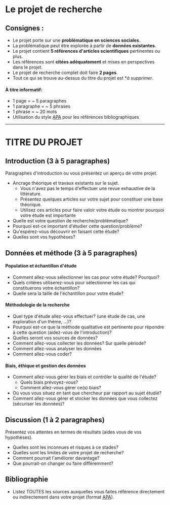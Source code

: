 # Le projet de recherche

## Consignes :
- Le projet porte sur une **problématique en sciences sociales**.
- La problématique peut être explorée à partir de **données existantes**.
- Le projet contient **5 références d'articles scientifiques** pertinentes ou plus.
- Les références sont **citées adéquatement** et mises en perspectives dans le projet.
- Le projet de recherche complet doit faire **2 pages**.
- Tout ce qui se trouve au-dessus du titre du projet est **à supprimer*.

#### À titre informatif:
- 1 page = ~ 5 paragraphes
- 1 paragraphe = ~ 5 phrases
- 1 phrase = ~ 20 mots
- Utilisation du style [APA](https://www.mendeley.com/guides/apa-citation-guide) pour les références bibliographiques

---

# TITRE DU PROJET

## Introduction (3 à 5 paragraphes)

Paragraphes d'introduction ou vous présentez un aperçu de votre projet.

- Ancrage théorique et travaux existants sur le sujet.
    - Vous n'avez pas le temps d'effectuer une revue exhaustive de la littérature.
    - Présentez quelques articles sur votre sujet pour constituer une base théorique.
    - Utilisez ces articles pour faire valoir votre étude ou montrer pourquoi votre étude est importante
- Quelle est votre question de recherche/problématique?
- Pourquoi est-ce important d'étudier cette question/problème?
- Qu'espérez-vous découvrir en faisant cette étude?
- Quelles sont vos hypothèses?

## Données et méthode (3 à 5 paragraphes)

#### Population et échantillon d'étude

- Comment allez-vous sélectionner les cas pour votre étude? Pourquoi?
- Quels critères utiliserez-vous pour sélectionner les cas qui constituerons votre échantillon?
- Quelle sera la taille de l'échantillon pour votre étude?

#### Méthodologie de la recherche

- Quel type d'étude allez-vous effectuer? (une étude de cas, une exploration d'un thème, ...)?
- Pourquoi est-ce que la méthode qualitative est pertinente pour répondre à cette question (aidez-vous de l'introduction)?
- Quelles seront vos sources de données?
- Comment allez-vous collecter les données? Sur quelle période?
- Comment allez-vous analyser les données
- Comment allez-vous coder?

#### Biais, éthique et gestion des données

- Comment allez-vous gérer les biais et contrôler la qualité de l'étude?
    - Quels biais prévoyez-vous?
    - Comment allez-vous gérer ce(s) biais?
- Où vous vous situez en tant que chercheur par rapport au sujet étudié?
- Comment allez-vous gérer et stocker les données que vous collectez (sécuriser les données)?

## Discussion (1 à 2 paragraphes)

Présentez vos attentes en termes de résultats (aides vous de vos hypothèses).

- Quelles sont les inconnues et risques à ce stades?
- Quelles sont les limites de votre projet de recherche?
- Comment pourrait l'améliorer davantage?
- Que pourrait-on changer ou faire différemment?

## Bibliographie
- Listez TOUTES les sources auxquelles vous faites référence directement ou indirectement dans votre projet (format [APA](https://www.mendeley.com/guides/apa-citation-guide)).

